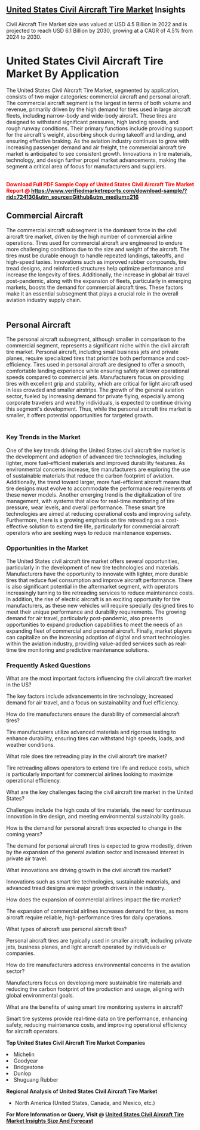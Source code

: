 <h2><a href="https://www.verifiedmarketreports.com/download-sample/?rid=724130&amp;utm_source=Github&amp;utm_medium=216" target="_blank">United States Civil Aircraft Tire Market</a> Insights</h2><p>Civil Aircraft Tire Market size was valued at USD 4.5 Billion in 2022 and is projected to reach USD 6.1 Billion by 2030, growing at a CAGR of 4.5% from 2024 to 2030.</p><p><div> <h1>United States Civil Aircraft Tire Market By Application</h1> <p>The United States Civil Aircraft Tire Market, segmented by application, consists of two major categories: commercial aircraft and personal aircraft. The commercial aircraft segment is the largest in terms of both volume and revenue, primarily driven by the high demand for tires used in large aircraft fleets, including narrow-body and wide-body aircraft. These tires are designed to withstand significant pressures, high landing speeds, and rough runway conditions. Their primary functions include providing support for the aircraft's weight, absorbing shock during takeoff and landing, and ensuring effective braking. As the aviation industry continues to grow with increasing passenger demand and air freight, the commercial aircraft tire market is anticipated to see consistent growth. Innovations in tire materials, technology, and design further propel market advancements, making the segment a critical area of focus for manufacturers and suppliers.<br><br><strong><p><span class=""><span style="color: #ff0000;"><strong>Download Full PDF Sample Copy of United States Civil Aircraft Tire Market Report</strong> @ </span><a href="https://www.verifiedmarketreports.com/download-sample/?rid=724130&amp;utm_source=Github&amp;utm_medium=216" target="_blank">https://www.verifiedmarketreports.com/download-sample/?rid=724130&amp;utm_source=Github&amp;utm_medium=216</a></span></p></strong></p> <h2>Commercial Aircraft</h2> <p>The commercial aircraft subsegment is the dominant force in the civil aircraft tire market, driven by the high number of commercial airline operations. Tires used for commercial aircraft are engineered to endure more challenging conditions due to the size and weight of the aircraft. The tires must be durable enough to handle repeated landings, takeoffs, and high-speed taxies. Innovations such as improved rubber compounds, tire tread designs, and reinforced structures help optimize performance and increase the longevity of tires. Additionally, the increase in global air travel post-pandemic, along with the expansion of fleets, particularly in emerging markets, boosts the demand for commercial aircraft tires. These factors make it an essential subsegment that plays a crucial role in the overall aviation industry supply chain.<br><br> <h2>Personal Aircraft</h2> <p>The personal aircraft subsegment, although smaller in comparison to the commercial segment, represents a significant niche within the civil aircraft tire market. Personal aircraft, including small business jets and private planes, require specialized tires that prioritize both performance and cost-efficiency. Tires used in personal aircraft are designed to offer a smooth, comfortable landing experience while ensuring safety at lower operational speeds compared to commercial jets. Manufacturers focus on providing tires with excellent grip and stability, which are critical for light aircraft used in less crowded and smaller airstrips. The growth of the general aviation sector, fueled by increasing demand for private flying, especially among corporate travelers and wealthy individuals, is expected to continue driving this segment's development. Thus, while the personal aircraft tire market is smaller, it offers potential opportunities for targeted growth.<br><br> <h3>Key Trends in the Market</h3> <p>One of the key trends driving the United States civil aircraft tire market is the development and adoption of advanced tire technologies, including lighter, more fuel-efficient materials and improved durability features. As environmental concerns increase, tire manufacturers are exploring the use of sustainable materials that reduce the carbon footprint of aviation. Additionally, the trend toward larger, more fuel-efficient aircraft means that tire designs must evolve to accommodate the performance requirements of these newer models. Another emerging trend is the digitalization of tire management, with systems that allow for real-time monitoring of tire pressure, wear levels, and overall performance. These smart tire technologies are aimed at reducing operational costs and improving safety. Furthermore, there is a growing emphasis on tire retreading as a cost-effective solution to extend tire life, particularly for commercial aircraft operators who are seeking ways to reduce maintenance expenses.</p> <h3>Opportunities in the Market</h3> <p>The United States civil aircraft tire market offers several opportunities, particularly in the development of new tire technologies and materials. Manufacturers have the opportunity to innovate with lighter, more durable tires that reduce fuel consumption and improve aircraft performance. There is also significant potential in the aftermarket segment, with operators increasingly turning to tire retreading services to reduce maintenance costs. In addition, the rise of electric aircraft is an exciting opportunity for tire manufacturers, as these new vehicles will require specially designed tires to meet their unique performance and durability requirements. The growing demand for air travel, particularly post-pandemic, also presents opportunities to expand production capabilities to meet the needs of an expanding fleet of commercial and personal aircraft. Finally, market players can capitalize on the increasing adoption of digital and smart technologies within the aviation industry, providing value-added services such as real-time tire monitoring and predictive maintenance solutions.</p> <h3>Frequently Asked Questions</h3> <p>What are the most important factors influencing the civil aircraft tire market in the US?</p> <p>The key factors include advancements in tire technology, increased demand for air travel, and a focus on sustainability and fuel efficiency.</p> <p>How do tire manufacturers ensure the durability of commercial aircraft tires?</p> <p>Tire manufacturers utilize advanced materials and rigorous testing to enhance durability, ensuring tires can withstand high speeds, loads, and weather conditions.</p> <p>What role does tire retreading play in the civil aircraft tire market?</p> <p>Tire retreading allows operators to extend tire life and reduce costs, which is particularly important for commercial airlines looking to maximize operational efficiency.</p> <p>What are the key challenges facing the civil aircraft tire market in the United States?</p> <p>Challenges include the high costs of tire materials, the need for continuous innovation in tire design, and meeting environmental sustainability goals.</p> <p>How is the demand for personal aircraft tires expected to change in the coming years?</p> <p>The demand for personal aircraft tires is expected to grow modestly, driven by the expansion of the general aviation sector and increased interest in private air travel.</p> <p>What innovations are driving growth in the civil aircraft tire market?</p> <p>Innovations such as smart tire technologies, sustainable materials, and advanced tread designs are major growth drivers in the industry.</p> <p>How does the expansion of commercial airlines impact the tire market?</p> <p>The expansion of commercial airlines increases demand for tires, as more aircraft require reliable, high-performance tires for daily operations.</p> <p>What types of aircraft use personal aircraft tires?</p> <p>Personal aircraft tires are typically used in smaller aircraft, including private jets, business planes, and light aircraft operated by individuals or companies.</p> <p>How do tire manufacturers address environmental concerns in the aviation sector?</p> <p>Manufacturers focus on developing more sustainable tire materials and reducing the carbon footprint of tire production and usage, aligning with global environmental goals.</p> <p>What are the benefits of using smart tire monitoring systems in aircraft?</p> <p>Smart tire systems provide real-time data on tire performance, enhancing safety, reducing maintenance costs, and improving operational efficiency for aircraft operators.</p></div></p><p><strong>Top United States Civil Aircraft Tire Market Companies</strong></p><div data-test-id=""><p><li>Michelin</li><li> Goodyear</li><li> Bridgestone</li><li> Dunlop</li><li> Shuguang Rubber</li></p><div><strong>Regional Analysis of&nbsp;United States Civil Aircraft Tire Market</strong></div><ul><li dir="ltr"><p dir="ltr">North America&nbsp;(United States, Canada, and Mexico, etc.)</p></li></ul><p><strong>For More Information or Query, Visit @&nbsp;</strong><strong><a href="https://www.verifiedmarketreports.com/product/civil-aircraft-tire-market/?utm_source=Github&amp;utm_medium=216" target="_blank">United States Civil Aircraft Tire Market Insights Size And Forecast</a></strong></p></div>
